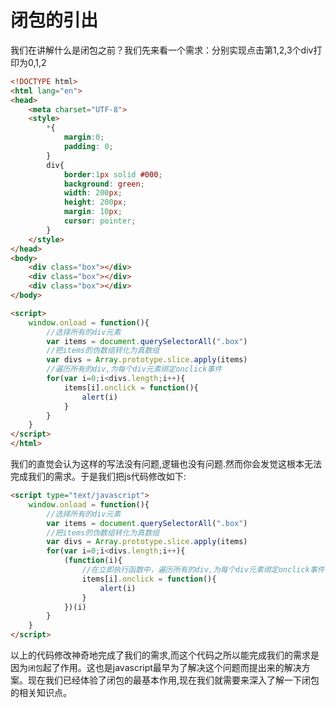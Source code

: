 # 闭包的引出

我们在讲解什么是闭包之前？我们先来看一个需求：分别实现点击第1,2,3个div打印为0,1,2

```html
<!DOCTYPE html>
<html lang="en">
<head>
    <meta charset="UTF-8">
    <style>
        *{
            margin:0;
            padding: 0;
        }
        div{
            border:1px solid #000;
            background: green;
            width: 200px;
            height: 200px;
            margin: 10px;
            cursor: pointer;
        }
    </style>
</head>
<body>
    <div class="box"></div>
    <div class="box"></div>
    <div class="box"></div>
</body>

<script>
    window.onload = function(){
        //选择所有的div元素
        var items = document.querySelectorAll(".box")
        //把items的伪数组转化为真数组
        var divs = Array.prototype.slice.apply(items)
        //遍历所有的div,为每个div元素绑定onclick事件
        for(var i=0;i<divs.length;i++){
            items[i].onclick = function(){
                alert(i)
            }
        }
    }
</script>
</html>
```

我们的直觉会认为这样的写法没有问题,逻辑也没有问题.然而你会发觉这根本无法完成我们的需求。于是我们把js代码修改如下:

```html
<script type="text/javascript">
    window.onload = function(){
        //选择所有的div元素
        var items = document.querySelectorAll(".box")
        //把items的伪数组转化为真数组
        var divs = Array.prototype.slice.apply(items)
        for(var i=0;i<divs.length;i++){
            (function(i){
                //在立即执行函数中，遍历所有的div,为每个div元素绑定onclick事件
                items[i].onclick = function(){
                    alert(i)
                }
            })(i)
        }
    }
</script>
```

以上的代码修改神奇地完成了我们的需求,而这个代码之所以能完成我们的需求是因为`闭包`起了作用。这也是javascript最早为了解决这个问题而提出来的解决方案。现在我们已经体验了闭包的最基本作用,现在我们就需要来深入了解一下闭包的相关知识点。


